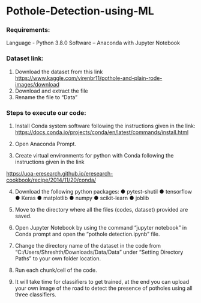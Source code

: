 # Pothole-Detection-using-ML

### Requirements:
Language - Python 3.8.0
Software – Anaconda with Jupyter Notebook

### Dataset link:
1.	Download the dataset from this link
https://www.kaggle.com/virenbr11/pothole-and-plain-rode-images/download
2.	Download and extract the file
3.	Rename the file to “Data”

### Steps to execute our code:

1.	Install Conda system software following the instructions given in the link: https://docs.conda.io/projects/conda/en/latest/commands/install.html

2.	Open Anaconda Prompt.

3.	Create virtual environments for python with Conda following the instructions given in the link

https://uoa-eresearch.github.io/eresearch-cookbook/recipe/2014/11/20/conda/

4.	Download the following python packages:
●	pytest-shutil
●	tensorflow
●	Keras
●	matplotlib
●	numpy
●	scikit-learn
●	joblib

5.	Move to the directory where all the files (codes, dataset) provided are saved.

6.	Open Jupyter Notebook by using the command “jupyter notebook” in Conda prompt and open the “pothole detection.ipynb” file.

7.	Change the directory name of the dataset in the code from “C:/Users/Shreshth/Downloads/Data/Data” under “Setting Directory Paths” to your own folder location.

8.	Run each chunk/cell of the code.

9.	It will take time for classifiers to get trained, at the end you can upload your own image of the road to detect the presence of potholes using all three classifiers.
